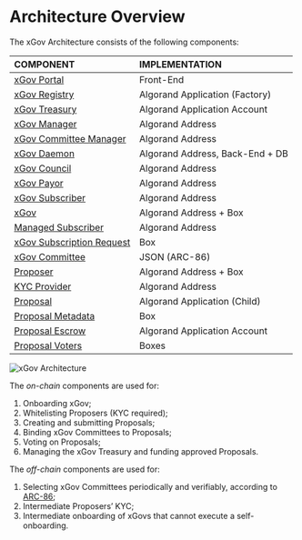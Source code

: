 # Architecture Overview

The xGov Architecture consists of the following components:

| COMPONENT                                                               | IMPLEMENTATION                  |
|:------------------------------------------------------------------------|:--------------------------------|
| [xGov Portal](https://xgov.algorand.co/)                                | Front-End                       |
| [xGov Registry](./specs/xgov-registry.md)                               | Algorand Application (Factory)  |
| [xGov Treasury](./specs/xgov-treasury.md)                               | Algorand Application Account    |
| [xGov Manager](./specs/xgov-rbac.md#xgov-manager)                       | Algorand Address                |
| [xGov Committee Manager](./specs/xgov-rbac.md#xgov-committee-manager)   | Algorand Address                |
| [xGov Daemon](./specs/xgov-rbac.md#xgov-daemon)                         | Algorand Address, Back-End + DB |
| [xGov Council](./specs/xgov-rbac.md#xgov-council)                       | Algorand Address                |
| [xGov Payor](./specs/xgov-rbac.md#xgov-payor)                           | Algorand Address                |
| [xGov Subscriber](./specs/xgov-rbac.md#xgov-subscriber)                 | Algorand Address                |
| [xGov](./specs/xgovs.md)                                                | Algorand Address + Box          |
| [Managed Subscriber](./specs/xgovs.md#subscription)                     | Algorand Address                |
| [xGov Subscription Request](./specs/xgovs.md#xgov-managed-subscription) | Box                             |
| [xGov Committee](./specs/xgov-committee.md)                             | JSON (ARC-86)                   |
| [Proposer](./specs/proposers.md)                                        | Algorand Address + Box          |
| [KYC Provider](./specs/proposers.md#kyc)                                | Algorand Address                |
| [Proposal](./specs/proposal.md)                                         | Algorand Application (Child)    |
| [Proposal Metadata](./specs/proposal.md#metadata)                       | Box                             |
| [Proposal Escrow](./specs/proposal.md#escrow)                           | Algorand Application Account    |
| [Proposal Voters](./specs/proposal-submission.md#submission)            | Boxes                           |

![xGov Architecture](../_images/architecture.svg "xGov Architecture Overview")

The _on-chain_ components are used for:

1. Onboarding xGov;
1. Whitelisting Proposers (KYC required);
1. Creating and submitting Proposals;
1. Binding xGov Committees to Proposals;
1. Voting on Proposals;
1. Managing the xGov Treasury and funding approved Proposals.

The _off-chain_ components are used for:

1. Selecting xGov Committees periodically and verifiably, according to [ARC-86](https://arc.algorand.foundation/ARCs/arc-0086);
1. Intermediate Proposers’ KYC;
1. Intermediate onboarding of xGovs that cannot execute a self-onboarding.
